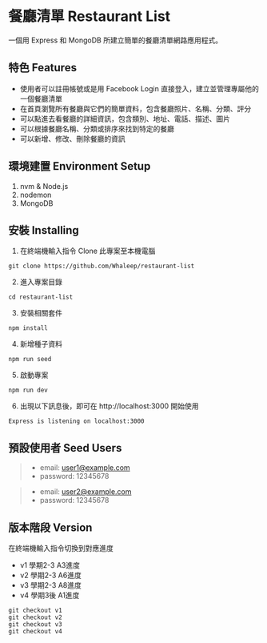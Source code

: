 # 餐廳清單 Restaurant List
一個用 Express 和 MongoDB 所建立簡單的餐廳清單網路應用程式。

## 特色 Features
- 使用者可以註冊帳號或是用 Facebook Login 直接登入，建立並管理專屬他的一個餐廳清單
- 在首頁瀏覽所有餐廳與它們的簡單資料，包含餐廳照片、名稱、分類、評分
- 可以點進去看餐廳的詳細資訊，包含類別、地址、電話、描述、圖片
- 可以根據餐廳名稱、分類或排序來找到特定的餐廳
- 可以新增、修改、刪除餐廳的資訊

## 環境建置 Environment Setup

1. nvm & Node.js
2. nodemon
3. MongoDB

## 安裝 Installing

1. 在終端機輸入指令 Clone 此專案至本機電腦
```
git clone https://github.com/Whaleep/restaurant-list
```
2. 進入專案目錄
```
cd restaurant-list
```
3. 安裝相關套件
```
npm install
```
4. 新增種子資料
```
npm run seed
```
5. 啟動專案
```
npm run dev
```
6. 出現以下訊息後，即可在 http://localhost:3000 開始使用
```
Express is listening on localhost:3000
```

## 預設使用者 Seed Users

>* email: user1@example.com
>* password: 12345678

>* email: user2@example.com
>* password: 12345678

## 版本階段 Version

在終端機輸入指令切換到對應進度
- v1 學期2-3 A3進度
- v2 學期2-3 A6進度
- v3 學期2-3 A8進度
- v4 學期3後 A1進度
```
git checkout v1
git checkout v2
git checkout v3
git checkout v4
```
